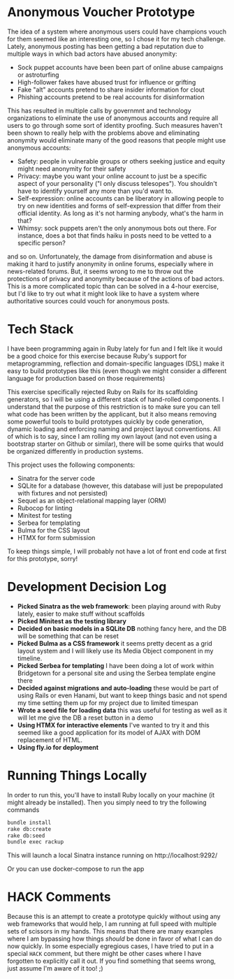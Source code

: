 # Anonymous Voucher Prototype

The idea of a system where anonymous users could have champions vouch for them seemed like an interesting one, so I chose it for my tech challenge. Lately, anonymous posting has been getting a bad reputation due to multiple ways in which bad actors have abused anonymity:

- Sock puppet accounts have been been part of online abuse campaigns or astroturfing
- High-follower fakes have abused trust for influence or grifting
- Fake "alt" accounts pretend to share insider information for clout
- Phishing accounts pretend to be real accounts for disinformation

This has resulted in multiple calls by governmnt and technology organizations to eliminate the use of anonymous accounts and require all users to go through some sort of identity proofing. Such measures haven't been shown to really help with the problems above and eliminating anonymity would eliminate many of the good reasons that people might use anonymous accounts:
 
- Safety: people in vulnerable groups or others seeking justice and equity might need anonymity for their safety
- Privacy: maybe you want your online account to just be a specific aspect of your personality ("I only discuss telesopes"). You shouldn't have to identify yourself any more than you'd want to.
- Self-expression: online accounts can be liberatory in allowing people to try on new identities and forms of self-expression that differ from their official identity. As long as it's not harming anybody, what's the harm in that?
- Whimsy: sock puppets aren't the only anonymous bots out there. For instance, does a bot that finds haiku in posts need to be vetted to a specific person?

and so on. Unfortunately, the damage from disinformation and abuse is making it hard to justify anonymity in online forums, especially where in news-related forums. But, it seems wrong to me to throw out the protections of privacy and anonymity because of the actions of bad actors. This is a more complicated topic than can be solved in a 4-hour exercise, but I'd like to try out what it might look like to have a system where authoritative sources could vouch for anonymous posts.

# Tech Stack
I have been programming again in Ruby lately for fun and I felt like it would be a good choice for this exercise because Ruby's support for metaprogramming, reflection and domain-specific languages (DSL) make it easy to build prototypes like this (even though we might consider a different language for production based on those requirements)

This exercise specifically rejected Ruby on Rails for its scaffolding generators, so I will be using a different stack of hand-rolled components. I understand that the purpose of this restriction is to make sure you can tell what code has been written by the applicant, but it also means removing some powerful tools to build prototypes quickly by code generation, dynamic loading and enforcing naming and project layout conventions. All of which is to say, since I am rolling my own layout (and not even using a bootstrap starter on Github or similar), there will be some quirks that would be organized differently in production systems.

This project uses the following components:
- Sinatra for the server code
- SQLite for a database (however, this database will just be prepopulated with fixtures and not persisted)
- Sequel as an object-relational mapping layer (ORM)
- Rubocop for linting
- Minitest for testing
- Serbea for templating
- Bulma for the CSS layout
- HTMX for form submission

To keep things simple, I will probably not have a lot of front end code at first for this prototype, sorry!

# Development Decision Log

- **Picked Sinatra as the web framework**: been playing around with Ruby lately, easier to make stuff without scaffolds
- **Picked Minitest as the testing library**
- **Decided on basic models in a SQLite DB** nothing fancy here, and the DB will be something that can be reset
- **Picked Bulma as a CSS framework** it seems pretty decent as a grid layout system and I will likely use its Media Object component in my timeline.
- **Picked Serbea for templating** I have been doing a lot of work within Bridgetown for a personal site and using the Serbea template engine there
- **Decided against migrations and auto-loading** these would be part of using Rails or even Hanami, but want to keep things basic and not spend my time setting them up for my project due to limited timespan
- **Wrote a seed file for loading data** this was useful for testing as well as it will let me give the DB a reset button in a demo
- **Using HTMX for interactive elements** I've wanted to try it and this seemed like a good application for its model of AJAX with DOM replacement of HTML.
- **Using fly.io for deployment**

# Running Things Locally
In order to run this, you'll have to install Ruby locally on your machine (it might already be installed). Then you simply need to try the following commands

```bash
bundle install
rake db:create
rake db:seed
bundle exec rackup
```

This will launch a local Sinatra instance running on http://localhost:9292/

Or you can use docker-compose to run the app

# HACK Comments
Because this is an attempt to create a prototype quickly without using any web frameworks that would help, I am running at full speed with multiple sets of scissors in my hands. This means that there are many examples where I am bypassing how things _should_ be done in favor of what I can do now quickly. In some especially egregious cases, I have tried to put in a special `HACK` comment, but there might be other cases where I have forgotten to explicitly call it out. If you find something that seems wrong, just assume I'm aware of it too! ;)